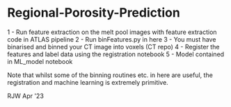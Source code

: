# Regional-Porosity-Prediction

1 - Run feature extraction on the melt pool images with feature extraction code in ATLAS pipeline
2 - Run binFeatures.py in here
3 - You must have binarised and binned your CT image into voxels (CT repo)
4 - Register the features and label data using the registration notebook
5 - Model contained in ML_model notebook 

Note that whilst some of the binning routines etc. in here are useful, the registration and machine learning is extremely primitive. 

RJW Apr '23